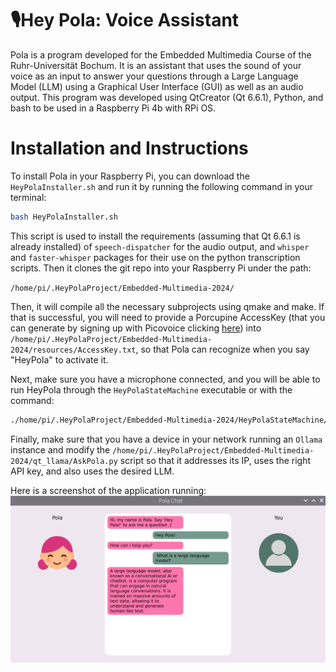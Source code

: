 # 🎙️Hey Pola: Voice Assistant

Pola is a program developed for the Embedded Multimedia Course of the Ruhr-Universität Bochum. It is an assistant that uses the sound of your voice as an input to answer your questions through a Large Language Model (LLM) using a Graphical User Interface (GUI) as well as an audio output. This program was developed using QtCreator (Qt 6.6.1), Python, and bash to be used in a Raspberry Pi 4b with RPi OS.

# Installation and Instructions
To install Pola in your Raspberry Pi, you can download the `HeyPolaInstaller.sh` and run it by running the following command in your terminal:

```bash
bash HeyPolaInstaller.sh
```

This script is used to install the requirements (assuming that Qt 6.6.1 is already installed) of `speech-dispatcher` for the audio output, and `whisper` and `faster-whisper` packages for their use on the python transcription scripts. Then it clones the git repo into your Raspberry Pi under the path:

`/home/pi/.HeyPolaProject/Embedded-Multimedia-2024/`

Then, it will compile all the necessary subprojects using qmake and make. If that is successful, you will need to provide a Porcupine AccessKey (that you can generate by signing up with Picovoice clicking [here](https://console.picovoice.ai/login)) into `/home/pi/.HeyPolaProject/Embedded-Multimedia-2024/resources/AccessKey.txt`, so that Pola can recognize when you say "HeyPola" to activate it.

Next, make sure you have a microphone connected, and you will be able to run HeyPola through the `HeyPolaStateMachine` executable or with the command:

```bash
./home/pi/.HeyPolaProject/Embedded-Multimedia-2024/HeyPolaStateMachine/bin/HeyPolaStateMachine
```

Finally, make sure that you have a device in your network running an `Ollama` instance and modify the `/home/pi/.HeyPolaProject/Embedded-Multimedia-2024/qt_llama/AskPola.py` script so that it addresses its IP, uses the right API key, and also uses the desired LLM.

Here is a screenshot of the application running:
![](Screenshot.png)

